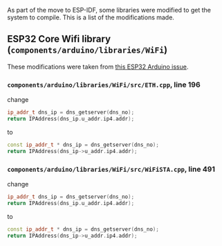 As part of the move to ESP-IDF, some libraries were modified to get the system to compile.  This is a list of the modifications made.

## ESP32 Core Wifi library (`components/arduino/libraries/WiFi`)

These modifications were taken from [this ESP32 Arduino issue](https://github.com/espressif/arduino-esp32/issues/3760#issuecomment-591145500).

### `components/arduino/libraries/WiFi/src/ETH.cpp`, line 196

change
```c++
ip_addr_t dns_ip = dns_getserver(dns_no);
return IPAddress(dns_ip.u_addr.ip4.addr);
```

to

```c++
const ip_addr_t * dns_ip = dns_getserver(dns_no);
return IPAddress(dns_ip->u_addr.ip4.addr);
```

### `components/arduino/libraries/WiFi/src/WiFiSTA.cpp`, line 491

change

```c++
ip_addr_t dns_ip = dns_getserver(dns_no);
return IPAddress(dns_ip.u_addr.ip4.addr);
```

to

```c++
const ip_addr_t * dns_ip = dns_getserver(dns_no);
return IPAddress(dns_ip->u_addr.ip4.addr);
```
